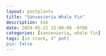 ```yaml
---
layout: postplants
title: "Sansevieria Whale Fin"
description: $16
date: 2024-05-21 13:00:00 -0700
categories: [sansevieria, whale fin]
tags: [in stock, 4" pot]
pin: false
---
```

